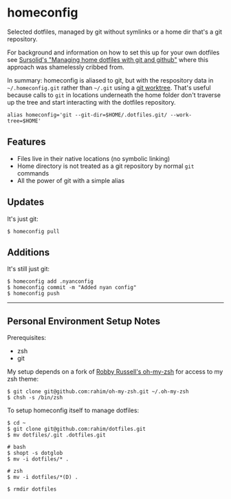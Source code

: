 # homeconfig

Selected dotfiles, managed by git without symlinks or a home dir that's a git repository.

For background and information on how to set this up for your own dotfiles see [Sursolid's "Managing home dotfiles with git and github"](http://sursolid.com/managing-home-dotfiles-with-git-and-github) where this approach was shamelessly cribbed from.

In summary: homeconfig is aliased to git, but with the respository data in `~/.homeconfig.git` rather than `~/.git` using a [git worktree](https://git-scm.com/docs/git-worktree). That's useful because calls to `git` in locations underneath the home folder don't traverse up the tree and start interacting with the dotfiles repository.

```
alias homeconfig='git --git-dir=$HOME/.dotfiles.git/ --work-tree=$HOME'
```

## Features

* Files live in their native locations (no symbolic linking)
* Home directory is not treated as a git repository by normal `git` commands
* All the power of git with a simple alias

## Updates

It's just git:

    $ homeconfig pull

## Additions

It's still just git:

    $ homeconfig add .nyanconfig
    $ homeconfig commit -m "Added nyan config"
    $ homeconfig push
    
---

## Personal Environment Setup Notes

Prerequisites:
* zsh
* git

My setup depends on a fork of [Robby Russell's oh-my-zsh](https://github.com/robbyrussell/oh-my-zsh) for access to my zsh theme:

    $ git clone git@github.com:rahim/oh-my-zsh.git ~/.oh-my-zsh
    $ chsh -s /bin/zsh

To setup homeconfig itself to manage dotfiles:

    $ cd ~
    $ git clone git@github.com:rahim/dotfiles.git
    $ mv dotfiles/.git .dotfiles.git
    
    # bash
    $ shopt -s dotglob
    $ mv -i dotfiles/* .

    # zsh
    $ mv -i dotfiles/*(D) . 

    $ rmdir dotfiles

